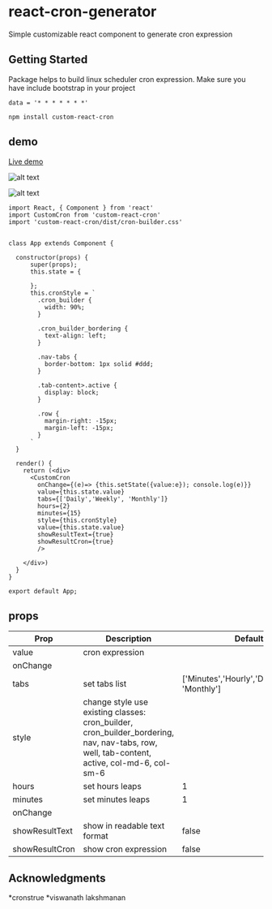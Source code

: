 # react-cron-generator

Simple customizable react component to generate cron expression

## Getting Started

Package helps to build linux scheduler cron expression.
Make sure you have include bootstrap in your project

```
data = '* * * * * * *'
```
```
npm install custom-react-cron

```
## demo
[Live demo](https://glivne-chewy.github.io/custom-react-cron/)

![alt text](https://raw.githubusercontent.com/sojinantony01/react-cron-generator/master/public/images/Screenshot%20from%202019-06-08%2000-31-31.png)

![alt text](https://raw.githubusercontent.com/sojinantony01/react-cron-generator/master/public/images/Screenshot%20from%202019-06-08%2000-31-57.png)


```
import React, { Component } from 'react'
import CustomCron from 'custom-react-cron'
import 'custom-react-cron/dist/cron-builder.css'


class App extends Component {

  constructor(props) {
      super(props);
      this.state = {
       
      };
      this.cronStyle = `
        .cron_builder {
          width: 90%;
        }

        .cron_builder_bordering {
          text-align: left;
        }

        .nav-tabs {
          border-bottom: 1px solid #ddd;
        }

        .tab-content>.active {
          display: block;
        }

        .row {
          margin-right: -15px;
          margin-left: -15px;
        }
      `
  }

  render() {
    return (<div>
      <CustomCron
        onChange={(e)=> {this.setState({value:e}); console.log(e)}}
        value={this.state.value}
        tabs={['Daily','Weekly', 'Monthly']}
        hours={2}
        minutes={15}
        style={this.cronStyle}
        value={this.state.value}
        showResultText={true}
        showResultCron={true}
        />
                            
    </div>)
  }
}

export default App;

```
## props

| Prop | Description | Default
| --- | --- | -- |
| value | cron expression  |  |
| onChange |  |  |
| tabs | set tabs list | ['Minutes','Hourly','Daily','Weekly', 'Monthly'] |
| style | change style use existing classes: cron_builder, cron_builder_bordering, nav, nav-tabs, row, well, tab-content, active, col-md-6, col-sm-6 |  |
| hours | set hours leaps | 1 |
| minutes | set minutes leaps | 1 |
| onChange |  |  |
| showResultText | show in readable text format | false |
| showResultCron | show cron expression | false | 
## Acknowledgments
*cronstrue
*viswanath lakshmanan
